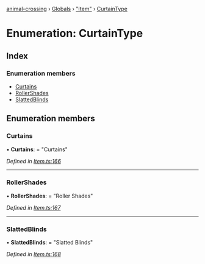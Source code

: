 [animal-crossing](../README.md) › [Globals](../globals.md) › ["Item"](../modules/_item_.md) › [CurtainType](_item_.curtaintype.md)

# Enumeration: CurtainType

## Index

### Enumeration members

* [Curtains](_item_.curtaintype.md#curtains)
* [RollerShades](_item_.curtaintype.md#rollershades)
* [SlattedBlinds](_item_.curtaintype.md#slattedblinds)

## Enumeration members

###  Curtains

• **Curtains**: = "Curtains"

*Defined in [Item.ts:166](https://github.com/Norviah/animal-crossing/blob/44de0e0/module/types/Item.ts#L166)*

___

###  RollerShades

• **RollerShades**: = "Roller Shades"

*Defined in [Item.ts:167](https://github.com/Norviah/animal-crossing/blob/44de0e0/module/types/Item.ts#L167)*

___

###  SlattedBlinds

• **SlattedBlinds**: = "Slatted Blinds"

*Defined in [Item.ts:168](https://github.com/Norviah/animal-crossing/blob/44de0e0/module/types/Item.ts#L168)*
